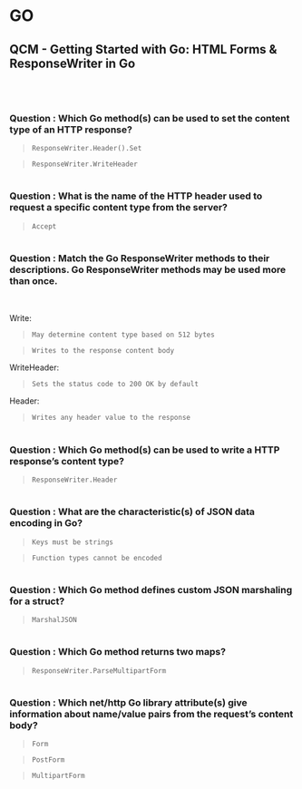 # GO 

## QCM - Getting Started with Go: HTML Forms & ResponseWriter in Go
<br>
<br>


### **Question** : Which Go method(s) can be used to set the content type of an HTTP response?

> `ResponseWriter.Header().Set`

> `ResponseWriter.WriteHeader`


#
### **Question** : What is the name of the HTTP header used to request a specific content type from the server?

> `Accept`


#
### **Question** : Match the Go ResponseWriter methods to their descriptions. Go ResponseWriter methods may be used more than once.

<br>

Write: 
> `May determine content type based on 512 bytes`

> `Writes to the response content body`

WriteHeader:
> `Sets the status code to 200 OK by default`

Header: 
> `Writes any header value to the response`


#
### **Question** : Which Go method(s) can be used to write a HTTP response’s content type?

> `ResponseWriter.Header`


#
### **Question** :  What are the characteristic(s) of JSON data encoding in Go?

> `Keys must be strings`

> `Function types cannot be encoded`


#
### **Question** : Which Go method defines custom JSON marshaling for a struct?

> `MarshalJSON`


#
### **Question** : Which Go method returns two maps?

> `ResponseWriter.ParseMultipartForm`


#
### **Question** : Which net/http Go library attribute(s) give information about name/value pairs from the request’s content body?

> `Form`

> `PostForm`

> `MultipartForm`